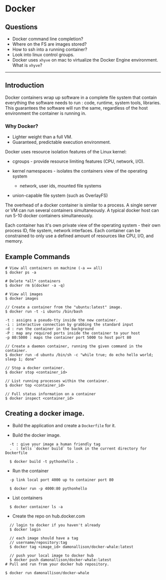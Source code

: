 # Docker

## Questions

* Docker command line completion?
* Where on the FS are images stored?
* How to ssh into a running container?
* Look into linux control groups.
* Docker uses `xhyve` on mac to virtualize the Docker Engine environment. What is `xhyve`?

--------------------------------------------------------------------------------

## Introduction

Docker containers wrap up software in a complete file system that contain
everything the software needs to run : code, runtime, system tools,
libraries. This guarantees the software will run the same, regardless of the
host environment the container is running in.

### Why Docker?

* Lighter weight than a full VM.
* Guaranteed, predictable execution environment.


Docker uses resource isolation features of the Linux kernel:

* cgroups - provide resource limiting features (CPU, network, I/O).

* kernel namespaces - isolates the containers view of the operating system
  * network, user ids, mounted file systems

* union-capable file system (such as OverlayFS)

The overhead of a docker container is similar to a process. A single server or
VM can run several containers simultaneously. A typical docker host can run 5-10
docker containers simultaneously.

Each container has it's own private view of the operating system - their own process ID, file system, network interfaces. Each container can be constrained to only use a defined amount of resources like CPU, I/O, and memory.

## Example Commands

```shell
# View all containers on machine (-a == all)
$ docker ps -a

# Delete *all* containers
$ docker rm $(docker -a -q)

# View all images
$ docker images

// Create a container from the "ubuntu:latest" image.
$ docker run -t -i ubuntu /bin/bash

-t : assigns a pseudo-tty inside the new container.
-i : interactive connection by grabbing the standard input
-d : run the container in the background
-P : map any required ports inside the container to your host
-p 80:5000 : maps the container port 5000 to host port 80

// Create a daemon container, running the given command in the container.
$ docker run -d ubuntu /bin/sh -c "while true; do echo hello world; sleep 1; done"

// Stop a docker container.
$ docker stop <container_id>

// List running processes within the container.
$ docker top <container_id>

// Full status information on a container
$ docker inspect <container_id>

```


## Creating a docker image.

* Build the application and create a `Dockerfile` for it.

* Build the docker image.

```
  -t : give your image a human friendly tag
  .  : tells `docker build` to look in the current directory for Dockerfile

  $ docker build -t pythonhello .
```

* Run the container

```
  -p link local port 4000 up to container port 80

  $ docker run -p 4000:80 pythonhello
```

* List containers

```
  $ docker container ls -a
```

* Create the repo on hub.docker.com

```
  // login to docker if you haven't already
  $ docker login

  // each image should have a tag
  // username/repository:tag
  $ docker tag <image_id> damonallison/docker-whale:latest

  // push your local image to docker hub
  $ docker push damonallison/docker-whale:latest
# Pull and run from your docker hub repository.

$ docker run damonallison/docker-whale

